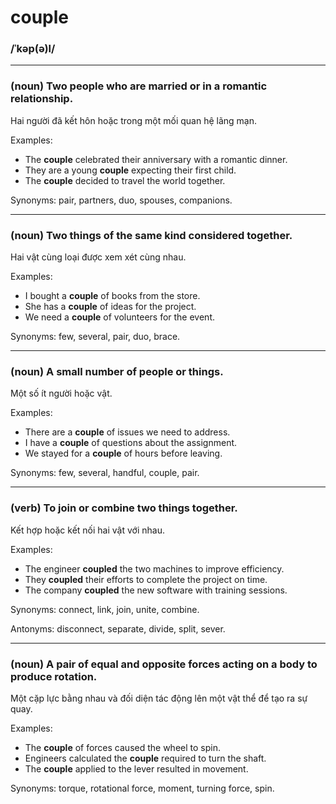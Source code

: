 # couple

### /ˈkəp(ə)l/

---

### (noun) Two people who are married or in a romantic relationship.

Hai người đã kết hôn hoặc trong một mối quan hệ lãng mạn.

Examples:
- The **couple** celebrated their anniversary with a romantic dinner.
- They are a young **couple** expecting their first child.
- The **couple** decided to travel the world together.

Synonyms: pair, partners, duo, spouses, companions.

---

### (noun) Two things of the same kind considered together.

Hai vật cùng loại được xem xét cùng nhau.

Examples:
- I bought a **couple** of books from the store.
- She has a **couple** of ideas for the project.
- We need a **couple** of volunteers for the event.

Synonyms: few, several, pair, duo, brace.

---

### (noun) A small number of people or things.

Một số ít người hoặc vật.

Examples:
- There are a **couple** of issues we need to address.
- I have a **couple** of questions about the assignment.
- We stayed for a **couple** of hours before leaving.

Synonyms: few, several, handful, couple, pair.

---

### (verb) To join or combine two things together.

Kết hợp hoặc kết nối hai vật với nhau.

Examples:
- The engineer **coupled** the two machines to improve efficiency.
- They **coupled** their efforts to complete the project on time.
- The company **coupled** the new software with training sessions.

Synonyms: connect, link, join, unite, combine.

Antonyms: disconnect, separate, divide, split, sever.

---

### (noun) A pair of equal and opposite forces acting on a body to produce rotation.

Một cặp lực bằng nhau và đối diện tác động lên một vật thể để tạo ra sự quay.

Examples:
- The **couple** of forces caused the wheel to spin.
- Engineers calculated the **couple** required to turn the shaft.
- The **couple** applied to the lever resulted in movement.

Synonyms: torque, rotational force, moment, turning force, spin.
